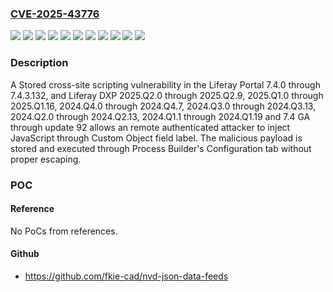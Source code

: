 ### [CVE-2025-43776](https://cve.mitre.org/cgi-bin/cvename.cgi?name=CVE-2025-43776)
![](https://img.shields.io/static/v1?label=Product&message=DXP&color=blue)
![](https://img.shields.io/static/v1?label=Product&message=Portal&color=blue)
![](https://img.shields.io/static/v1?label=Version&message=2024.Q1.1%20&color=brightgreen)
![](https://img.shields.io/static/v1?label=Version&message=2024.Q2.0%20&color=brightgreen)
![](https://img.shields.io/static/v1?label=Version&message=2024.Q3.0%20&color=brightgreen)
![](https://img.shields.io/static/v1?label=Version&message=2024.Q4.0%20&color=brightgreen)
![](https://img.shields.io/static/v1?label=Version&message=2025.Q1.0%20&color=brightgreen)
![](https://img.shields.io/static/v1?label=Version&message=2025.Q2.0%20&color=brightgreen)
![](https://img.shields.io/static/v1?label=Version&message=7.4.0%20&color=brightgreen)
![](https://img.shields.io/static/v1?label=Version&message=7.4.13%20&color=brightgreen)
![](https://img.shields.io/static/v1?label=Vulnerability&message=CWE-209%20Generation%20of%20Error%20Message%20Containing%20Sensitive%20Information&color=brightgreen)

### Description

A Stored cross-site scripting vulnerability in the Liferay Portal  7.4.0 through 7.4.3.132, and Liferay DXP 2025.Q2.0 through 2025.Q2.9, 2025.Q1.0 through 2025.Q1.16, 2024.Q4.0 through 2024.Q4.7, 2024.Q3.0 through 2024.Q3.13, 2024.Q2.0 through 2024.Q2.13, 2024.Q1.1 through 2024.Q1.19 and 7.4 GA through update 92 allows an remote authenticated attacker to inject JavaScript through Custom Object field label. The malicious payload is stored and executed through Process Builder's Configuration tab without proper escaping.

### POC

#### Reference
No PoCs from references.

#### Github
- https://github.com/fkie-cad/nvd-json-data-feeds

